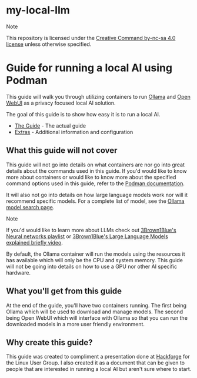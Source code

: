 # my-local-llm

> [!NOTE]
> This repository is licensed under the [Creative Command by-nc-sa 4.0 license](https://creativecommons.org/licenses/by-nc-sa/4.0/) unless otherwise specified.

# Guide for running a local AI using Podman

This guide will walk you through utilizing containers to run [Ollama](https://ollama.com/) and [Open WebUI](https://github.com/open-webui/open-webui) as a privacy focused local AI solution.

The goal of this guide is to show how easy it is to run a local AI.

- [The Guide](Guide.md) - The actual guide
- [Extras](Extras.md) - Additional information and configuration

## What this guide will not cover

This guide will not go into details on what containers are nor go into great details about the commands used in this guide. If you'd would like to know more about containers or would like to know more about the specified command options used in this guide, refer to the [Podman documentation](https://docs.podman.io/en/latest/).

It will also not go into details on how large language models work nor will it recommend specific models. For a complete list of model, see the [Ollama model search page](https://ollama.com/search).

> [!NOTE]
> If you'd would like to learn more about LLMs check out [3Brown1Blue's Neural networks playlist](https://www.youtube.com/playlist?list=PLZHQObOWTQDNU6R1_67000Dx_ZCJB-3pi) or [3Brown1Blue's Large Language Models explained briefly video](https://youtu.be/LPZh9BOjkQs?si=ja14FuDxIJMzExrH).

By default, the Ollama container will run the models using the resources it has available which will only be the CPU and system memory. This guide will not be going into details on how to use a GPU nor other AI specific hardware.

## What you'll get from this guide

At the end of the guide, you'll have two containers running. The first being Ollama which will be used to download and manage models. The second being Open WebUI which will interface with Ollama so that you can run the downloaded models in a more user friendly environment.

## Why create this guide?

This guide was created to compliment a presentation done at [Hackforge](https://www.hackf.org/) for the Linux User Group. I also created it as a document that can be given to people that are interested in running a local AI but aren't sure where to start.
